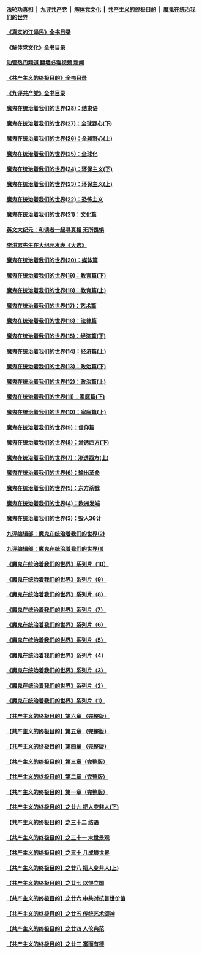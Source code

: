 ####  [法轮功真相](../../../../basic/blob/master/README.md?t=05251701) &nbsp;|&nbsp; [九评共产党](../../../../9ping.md/blob/master/README.md?t=05251701) &nbsp;|&nbsp; [解体党文化](../../../../jtdwh.md/blob/master/README.md?t=05251701)  &nbsp;|&nbsp; [共产主义的终极目的](../../../../gczydzjmd.md/blob/master/README.md?t=05251701) &nbsp;|&nbsp; [魔鬼在统治我们的世界](../../../../mgztzwmdsj.md/blob/master/README.md?t=05251701) 

#### [《真实的江泽民》全书目录](../pages/nsc422/n13721399.md?t=05251701) 

#### [《解体党文化》全书目录](../pages/nsc422/n13721157.md?t=05251701) 

#### [油管热门频道 翻墙必看视频 新闻](http://45.76.130.85:81/youtube.html?05251701)

#### [《共产主义的终极目的》全书目录](../pages/nsc422/n13721048.md?t=05251701) 

#### [《九评共产党》全书目录](../pages/nsc422/n13708085.md?t=05251701) 

#### [魔鬼在统治着我们的世界(28)：结束语](../pages/nsc422/n10936246.md?t=05251701) 

#### [魔鬼在统治着我们的世界(27)：全球野心(下)](../pages/nsc422/n10928319.md?t=05251701) 

#### [魔鬼在统治着我们的世界(26)：全球野心(上)](../pages/nsc422/n10900318.md?t=05251701) 

#### [魔鬼在统治着我们的世界(25)：全球化](../pages/nsc422/n10788205.md?t=05251701) 

#### [魔鬼在统治着我们的世界(24)：环保主义(下)](../pages/nsc422/n10695307.md?t=05251701) 

#### [魔鬼在统治着我们的世界(23)：环保主义(上)](../pages/nsc422/n10688613.md?t=05251701) 

#### [魔鬼在统治着我们的世界(22)：恐怖主义](../pages/nsc422/n10614727.md?t=05251701) 

#### [魔鬼在统治着我们的世界(21)：文化篇](../pages/nsc422/n10597706.md?t=05251701) 

#### [英文大纪元：和读者一起寻真相 无所畏惧](../pages/nsc422/n12542027.md?t=05251701) 

#### [李洪志先生在大纪元发表《大选》](../pages/nsc422/n12534746.md?t=05251701) 

#### [魔鬼在统治着我们的世界(20)：媒体篇](../pages/nsc422/n10586579.md?t=05251701) 

#### [魔鬼在统治着我们的世界(19)：教育篇(下)](../pages/nsc422/n10564808.md?t=05251701) 

#### [魔鬼在统治着我们的世界(18)：教育篇(上)](../pages/nsc422/n10526970.md?t=05251701) 

#### [魔鬼在统治着我们的世界(17)：艺术篇](../pages/nsc422/n10499093.md?t=05251701) 

#### [魔鬼在统治着我们的世界(16)：法律篇](../pages/nsc422/n10485969.md?t=05251701) 

#### [魔鬼在统治着我们的世界(15)：经济篇(下)](../pages/nsc422/n10469975.md?t=05251701) 

#### [魔鬼在统治着我们的世界(14)：经济篇(上)](../pages/nsc422/n10457370.md?t=05251701) 

#### [魔鬼在统治着我们的世界(13)：政治篇(下)](../pages/nsc422/n10448270.md?t=05251701) 

#### [魔鬼在统治着我们的世界(12)：政治篇(上)](../pages/nsc422/n10444576.md?t=05251701) 

#### [魔鬼在统治着我们的世界(11)：家庭篇(下)](../pages/nsc422/n10440961.md?t=05251701) 

#### [魔鬼在统治着我们的世界(10)：家庭篇(上)](../pages/nsc422/n10435448.md?t=05251701) 

#### [魔鬼在统治着我们的世界(9)：信仰篇](../pages/nsc422/n10432159.md?t=05251701) 

#### [魔鬼在统治着我们的世界(8)：渗透西方(下)](../pages/nsc422/n10429603.md?t=05251701) 

#### [魔鬼在统治着我们的世界(7)：渗透西方(上)](../pages/nsc422/n10426013.md?t=05251701) 

#### [魔鬼在统治着我们的世界(6)：输出革命](../pages/nsc422/n10421536.md?t=05251701) 

#### [魔鬼在统治着我们的世界(5)：东方杀戮](../pages/nsc422/n10417707.md?t=05251701) 

#### [魔鬼在统治着我们的世界(4)：欧洲发端](../pages/nsc422/n10414890.md?t=05251701) 

#### [魔鬼在统治着我们的世界(3)：毁人36计](../pages/nsc422/n10411583.md?t=05251701) 

#### [九评编辑部：魔鬼在统治着我们的世界(2)](../pages/nsc422/n10410036.md?t=05251701) 

#### [九评编辑部：魔鬼在统治着我们的世界(1)](../pages/nsc422/n10406825.md?t=05251701) 

#### [《魔鬼在统治着我们的世界》系列片（10）](../pages/nsc422/n12292670.md?t=05251701) 

#### [《魔鬼在统治着我们的世界》系列片（9）](../pages/nsc422/n12290859.md?t=05251701) 

#### [《魔鬼在统治着我们的世界》系列片（8）](../pages/nsc422/n12287445.md?t=05251701) 

#### [《魔鬼在统治着我们的世界》系列片（7）](../pages/nsc422/n12283425.md?t=05251701) 

#### [《魔鬼在统治着我们的世界》系列片（6）](../pages/nsc422/n12282314.md?t=05251701) 

#### [《魔鬼在统治着我们的世界》系列片（5）](../pages/nsc422/n12281419.md?t=05251701) 

#### [《魔鬼在统治着我们的世界》系列片（4）](../pages/nsc422/n12274024.md?t=05251701) 

#### [《魔鬼在统治着我们的世界》系列片（3）](../pages/nsc422/n12271322.md?t=05251701) 

#### [《魔鬼在统治着我们的世界》系列片（2）](../pages/nsc422/n12269049.md?t=05251701) 

#### [《魔鬼在统治着我们的世界》系列片（1）](../pages/nsc422/n12267575.md?t=05251701) 

#### [【共产主义的终极目的】第六章 （完整版）](../pages/nsc422/n11428913.md?t=05251701) 

#### [【共产主义的终极目的】第五章 （完整版）](../pages/nsc422/n11428912.md?t=05251701) 

#### [【共产主义的终极目的】第四章 （完整版）](../pages/nsc422/n11428907.md?t=05251701) 

#### [【共产主义的终极目的】第三章（完整版）](../pages/nsc422/n11428848.md?t=05251701) 

#### [【共产主义的终极目的】第二章（完整版）](../pages/nsc422/n11428831.md?t=05251701) 

#### [【共产主义的终极目的】第一章（完整版）](../pages/nsc422/n11417651.md?t=05251701) 

#### [【共产主义的终极目的】之廿九 把人变非人(下)](../pages/nsc422/n11344140.md?t=05251701) 

#### [【共产主义的终极目的】之三十二 结语](../pages/nsc422/n11360535.md?t=05251701) 

#### [【共产主义的终极目的】之三十一 末世景观](../pages/nsc422/n11351129.md?t=05251701) 

#### [【共产主义的终极目的】之三十 几成狼世界](../pages/nsc422/n11348280.md?t=05251701) 

#### [【共产主义的终极目的】之廿八 把人变非人(上)](../pages/nsc422/n11340492.md?t=05251701) 

#### [【共产主义的终极目的】之廿七 以恨立国](../pages/nsc422/n11336944.md?t=05251701) 

#### [【共产主义的终极目的】之廿六 中共对抗普世价值](../pages/nsc422/n11324785.md?t=05251701) 

#### [【共产主义的终极目的】之廿五 传统艺术颂神](../pages/nsc422/n11296396.md?t=05251701) 

#### [【共产主义的终极目的】之廿四 人伦典范](../pages/nsc422/n11296397.md?t=05251701) 

#### [【共产主义的终极目的】之廿三 富而有德](../pages/nsc422/n11283598.md?t=05251701) 

<img src='http://gfw-breaker.win/goodnews/indexes/nsc422.md' width='0px' height='0px'/>
